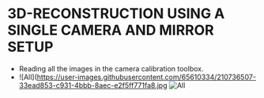 # 3D-RECONSTRUCTION USING A SINGLE CAMERA AND MIRROR SETUP
- Reading all the images in the camera calibration toolbox. 
- ![All](https://user-images.githubusercontent.com/65610334/210736507-33ead853-c931-4bbb-8aec-e2f5ff771fa8.jpg
![All](https://user-images.githubusercontent.com/65610334/210736507-33ead853-c931-4bbb-8aec-e2f5ff771fa8.jpg)
